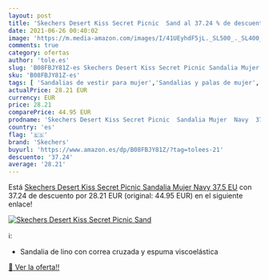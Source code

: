 ```yaml
---
layout: post
title: 'Skechers Desert Kiss Secret Picnic  Sand al 37.24 % de descuento'
date: 2021-06-26 00:40:02
image: 'https://m.media-amazon.com/images/I/41UEyhdF5jL._SL500_._SL400_.jpg'
comments: true
category: ofertas
author: 'tole.es'
slug: 'B08FBJY81Z-es Skechers Desert Kiss Secret Picnic Sandalia Mujer Navy...'
sku: 'B08FBJY81Z-es'
tags: [ 'Sandalias de vestir para mujer','Sandalias y palas de mujer','Zapatos','Zapatos para mujer','Zapatos y complementos','sandalia','skechers', ]
actualPrice: 28.21 EUR
currency: EUR
price: 28.21
comparePrice: 44.95 EUR
prodname: 'Skechers Desert Kiss Secret Picnic  Sandalia Mujer  Navy  37.5 EU'
country: 'es'
flag: '🇪🇸'
brand: 'Skechers'
buyurl: 'https://www.amazon.es/dp/B08FBJY81Z/?tag=tolees-21'
descuento: '37.24'
average: '28.21'
---
```


Está [Skechers Desert Kiss Secret Picnic  Sandalia Mujer  Navy  37.5 EU](https://www.amazon.es/dp/B08FBJY81Z/?tag=tolees-21) con 37.24 de descuento por 28.21 EUR (original: 44.95 EUR) en el siguiente enlace!

[![Skechers Desert Kiss Secret Picnic  Sand](https://m.media-amazon.com/images/I/41UEyhdF5jL._SL500_._SL400_.jpg)](https://www.amazon.es/dp/B08FBJY81Z/?tag=tolees-21)

ℹ️:

- Sandalia de lino con correa cruzada y espuma viscoelástica

[🛒 Ver la oferta!!](https://www.amazon.es/dp/B08FBJY81Z/?tag=tolees-21)
